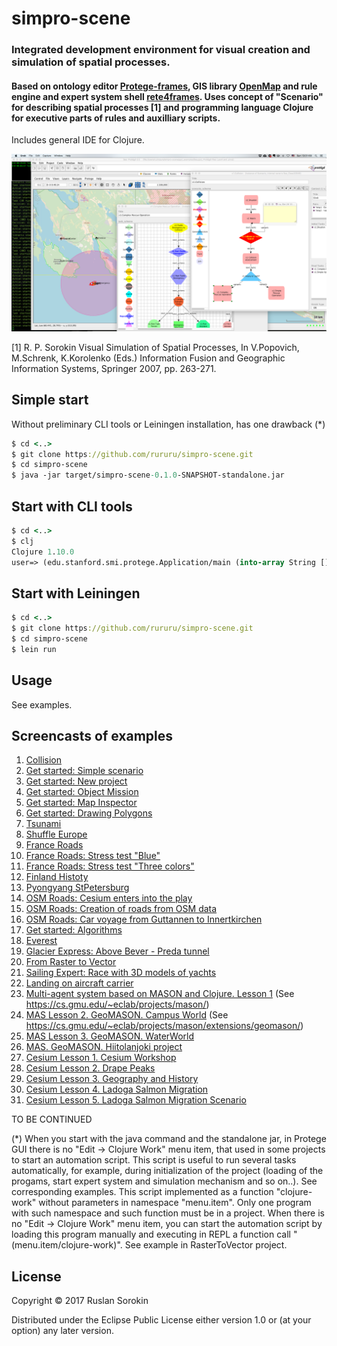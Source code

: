 # simpro-scene

### Integrated development environment for visual creation and simulation of spatial processes.

####  Based on ontology editor [Protege-frames](https://protege.stanford.edu/), GIS library  [OpenMap](http://openmap-java.org/) and rule engine and expert system shell  [rete4frames](https://github.com/rururu/rete4frames). Uses concept of "Scenario" for describing spatial processes [1] and programming language Clojure for executive parts of rules and auxilliary scripts.

Includes general IDE for Clojure.

![screenshot](screenshot1.png)

[1] R. P. Sorokin Visual Simulation of Spatial Processes, In V.Popovich, M.Schrenk, K.Korolenko (Eds.) Information Fusion and  Geographic Information Systems, Springer 2007, pp. 263-271.

## Simple start

Without preliminary CLI tools or Leiningen installation, has one drawback (*)

```clj
$ cd <..>
$ git clone https://github.com/rururu/simpro-scene.git
$ cd simpro-scene
$ java -jar target/simpro-scene-0.1.0-SNAPSHOT-standalone.jar
```

## Start with CLI tools

```clj
$ cd <..>
$ clj
Clojure 1.10.0
user=> (edu.stanford.smi.protege.Application/main (into-array String []))
```

## Start with Leiningen

```clj
$ cd <..>
$ git clone https://github.com/rururu/simpro-scene.git
$ cd simpro-scene
$ lein run
```
## Usage

See examples.

## Screencasts of examples

1. [Collision](https://youtu.be/-fDo9IdJ7RA)
2. [Get started: Simple scenario](https://youtu.be/qb8EjnkyEFQ)
3. [Get started: New project](https://youtu.be/Y693nOxbWR0)
4. [Get started: Object Mission](https://youtu.be/eT-2CQzGuEA)
5. [Get started: Map Inspector](https://youtu.be/QoTo5qYyJdQ)
6. [Get started: Drawing Polygons](https://youtu.be/7P8Q9n0jLVM)
7. [Tsunami](https://youtu.be/pkF8BE74JAk)
8. [Shuffle Europe](https://youtu.be/Jh6r9ytpkKQ)
9. [France Roads](https://youtu.be/IvKkSpa8x9Y)
10. [France Roads: Stress test "Blue"](https://youtu.be/zp6VdtKYLtc)
11. [France Roads: Stress test "Three colors"](https://youtu.be/x20pMyq5GV0)
12. [Finland Histoty](https://youtu.be/A4x9YU3V5k0)
13. [Pyongyang StPetersburg](https://youtu.be/xDyhu5_kVXE)
14. [OSM Roads: Cesium enters into the play](https://youtu.be/cT5h79w3wR4)
15. [OSM Roads: Creation of roads from OSM data](https://youtu.be/WEx2-rMCJag)
16. [OSM Roads: Car voyage from Guttannen to Innertkirchen](https://youtu.be/KSKRXSD8a2E)
17. [Get started: Algorithms](https://www.youtube.com/watch?v=oRCMw_rnLvg&feature=youtu.be)
18. [Everest](https://www.youtube.com/watch?v=YAZSrUjKRhk&t=10s)
19. [Glacier Express: Above Bever - Preda tunnel](https://youtu.be/WJ3YZqWyFJ4)
20. [From Raster to Vector](https://youtu.be/LKaAVBDUyTU)
21. [Sailing Expert: Race with 3D models of yachts](https://youtu.be/VG87r7_gVz8)
22. [Landing on aircraft carrier](https://youtu.be/gkRWfLXRaoo)
23. [Multi-agent system based on MASON and Clojure. Lesson 1](https://youtu.be/2mJ2EarlK7s) (See https://cs.gmu.edu/~eclab/projects/mason/)
24. [MAS Lesson 2. GeoMASON. Campus World](https://youtu.be/1QyRsYgDq6I) (See https://cs.gmu.edu/~eclab/projects/mason/extensions/geomason/)
25. [MAS Lesson 3. GeoMASON. WaterWorld](https://youtu.be/5qlE8I2V6FU)
26. [MAS. GeoMASON. Hiitolanjoki project](https://youtu.be/Snd3VKUevNg)
27. [Cesium Lesson 1. Cesium Workshop](https://www.youtube.com/watch?v=FOlSx6Mg-V0)
28. [Cesium Lesson 2. Drape Peaks](https://youtu.be/G4-4ByOJpSE)
28. [Cesium Lesson 3. Geography and History](https://youtu.be/dGWTxHik4U4)
28. [Cesium Lesson 4. Ladoga Salmon Migration](https://www.youtube.com/watch?v=cFA5VbI_1HI)
29. [Cesium Lesson 5. Ladoga Salmon Migration Scenario](https://youtu.be/UBdTVGteGE4)

TO BE CONTINUED

(*)
When you start with the java command and the standalone jar, in Protege GUI there is no "Edit -> Clojure Work" menu item, that used in some projects to start an automation script. This script is useful to run several tasks automatically, for example, during initialization of the project (loading of the progams, start expert system and simulation mechanism and so on..). See corresponding examples. This script implemented as a function "clojure-work" without parameters in namespace "menu.item". Only one program with such namespace and such function must be in a project. When there is no "Edit -> Clojure Work" menu item, you can start the automation script by loading this program manually and executing in REPL a function call "(menu.item/clojure-work)". See example in RasterToVector project.

## License

Copyright © 2017 Ruslan Sorokin

Distributed under the Eclipse Public License either version 1.0 or (at
your option) any later version.
